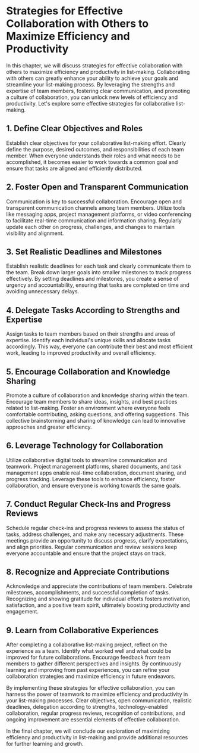 Strategies for Effective Collaboration with Others to Maximize Efficiency and Productivity
======================================================================================================

In this chapter, we will discuss strategies for effective collaboration with others to maximize efficiency and productivity in list-making. Collaborating with others can greatly enhance your ability to achieve your goals and streamline your list-making process. By leveraging the strengths and expertise of team members, fostering clear communication, and promoting a culture of collaboration, you can unlock new levels of efficiency and productivity. Let's explore some effective strategies for collaborative list-making.

**1. Define Clear Objectives and Roles**
----------------------------------------

Establish clear objectives for your collaborative list-making effort. Clearly define the purpose, desired outcomes, and responsibilities of each team member. When everyone understands their roles and what needs to be accomplished, it becomes easier to work towards a common goal and ensure that tasks are aligned and efficiently distributed.

**2. Foster Open and Transparent Communication**
------------------------------------------------

Communication is key to successful collaboration. Encourage open and transparent communication channels among team members. Utilize tools like messaging apps, project management platforms, or video conferencing to facilitate real-time communication and information sharing. Regularly update each other on progress, challenges, and changes to maintain visibility and alignment.

**3. Set Realistic Deadlines and Milestones**
---------------------------------------------

Establish realistic deadlines for each task and clearly communicate them to the team. Break down larger goals into smaller milestones to track progress effectively. By setting deadlines and milestones, you create a sense of urgency and accountability, ensuring that tasks are completed on time and avoiding unnecessary delays.

**4. Delegate Tasks According to Strengths and Expertise**
----------------------------------------------------------

Assign tasks to team members based on their strengths and areas of expertise. Identify each individual's unique skills and allocate tasks accordingly. This way, everyone can contribute their best and most efficient work, leading to improved productivity and overall efficiency.

**5. Encourage Collaboration and Knowledge Sharing**
----------------------------------------------------

Promote a culture of collaboration and knowledge sharing within the team. Encourage team members to share ideas, insights, and best practices related to list-making. Foster an environment where everyone feels comfortable contributing, asking questions, and offering suggestions. This collective brainstorming and sharing of knowledge can lead to innovative approaches and greater efficiency.

**6. Leverage Technology for Collaboration**
--------------------------------------------

Utilize collaborative digital tools to streamline communication and teamwork. Project management platforms, shared documents, and task management apps enable real-time collaboration, document sharing, and progress tracking. Leverage these tools to enhance efficiency, foster collaboration, and ensure everyone is working towards the same goals.

**7. Conduct Regular Check-Ins and Progress Reviews**
-----------------------------------------------------

Schedule regular check-ins and progress reviews to assess the status of tasks, address challenges, and make any necessary adjustments. These meetings provide an opportunity to discuss progress, clarify expectations, and align priorities. Regular communication and review sessions keep everyone accountable and ensure that the project stays on track.

**8. Recognize and Appreciate Contributions**
---------------------------------------------

Acknowledge and appreciate the contributions of team members. Celebrate milestones, accomplishments, and successful completion of tasks. Recognizing and showing gratitude for individual efforts fosters motivation, satisfaction, and a positive team spirit, ultimately boosting productivity and engagement.

**9. Learn from Collaborative Experiences**
-------------------------------------------

After completing a collaborative list-making project, reflect on the experience as a team. Identify what worked well and what could be improved for future collaborations. Encourage feedback from team members to gather different perspectives and insights. By continuously learning and improving from past experiences, you can refine your collaboration strategies and maximize efficiency in future endeavors.

By implementing these strategies for effective collaboration, you can harness the power of teamwork to maximize efficiency and productivity in your list-making processes. Clear objectives, open communication, realistic deadlines, delegation according to strengths, technology-enabled collaboration, regular progress reviews, recognition of contributions, and ongoing improvement are essential elements of effective collaboration.

In the final chapter, we will conclude our exploration of maximizing efficiency and productivity in list-making and provide additional resources for further learning and growth.
